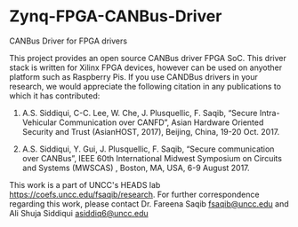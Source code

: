 # Zynq-FPGA-CANBus-Driver
CANBus Driver for FPGA drivers

This project provides an open source CANBus driver FPGA SoC. This driver stack is written for Xilinx FPGA devices, however can be used on anyother platform such as Raspberry Pis.
If you use CANDBus drivers in your research, we would appreciate the following citation in any publications to which it has contributed:

1) A.S. Siddiqui, C-C. Lee, W. Che, J. Plusquellic, F. Saqib, “Secure Intra-Vehicular Communication over CANFD”, Asian Hardware Oriented Security and Trust (AsianHOST, 2017), Beijing, China, 19-20 Oct. 2017.

2) A.S. Siddiqui, Y. Gui, J. Plusquellic, F. Saqib, “Secure communication over CANBus”, IEEE 60th International Midwest Symposium on Circuits and Systems (MWSCAS) , Boston, MA, USA, 6-9 August 2017.


This work is a part of UNCC's HEADS lab <https://coefs.uncc.edu/fsaqib/research>. For further correspondence regarding this work, please contact Dr. Fareena Saqib <fsaqib@uncc.edu> and Ali Shuja Siddiqui <asiddiq6@uncc.edu>
